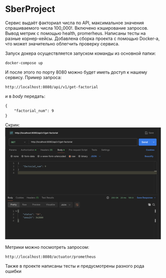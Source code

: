 # SberProject

Сервис выдаёт факториал числа по API, максимальное значения спрашиваемого числа 100_000!. 
Включено кэширование запросов. 
Вывод метрик с помощью health, promerheus. 
Написаны тесты на разные корнер-кейсы. 
Добавлена сборка проекта с помощью Docker-a, что может значительно облегчить проверку сервиса.

Запуск докера осуществляется запуском команды из основной папки:
```
docker-compose up
```

И после этого по порту 8080 можно будет иметь доступ к нашему сервису.
Пример запроса:
```
http://localhost:8080/api/v1/get-factorial
```
и в _body_ передать:
```
{
    "factorial_num": 9
}
```
Скрин:
![Screenshot of a comment on a GitHub issue showing an image, added in the Markdown, of an Octocat smiling and raising a tentacle.](./images/postman-test.png)

Метрики можно посмотреть запросом:
```
http://localhost:8080/actuator/prometheus
```
Также в проекте написаны тесты и предусмотрены разного рода ошибки

